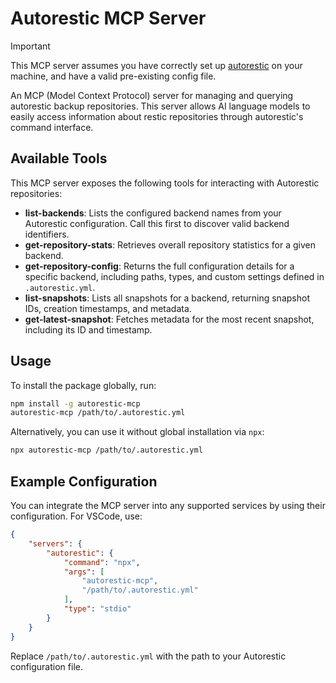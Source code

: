# Autorestic MCP Server

> [!IMPORTANT]
> This MCP server assumes you have correctly set up [autorestic](https://autorestic.vercel.app/) on your machine, and have a valid pre-existing config file.

An MCP (Model Context Protocol) server for managing and querying autorestic backup repositories. This server allows AI language models to easily access information about restic repositories through autorestic's command interface.

## Available Tools

This MCP server exposes the following tools for interacting with Autorestic repositories:

- **list-backends**: Lists the configured backend names from your Autorestic configuration. Call this first to discover valid backend identifiers.
- **get-repository-stats**: Retrieves overall repository statistics for a given backend.
- **get-repository-config**: Returns the full configuration details for a specific backend, including paths, types, and custom settings defined in `.autorestic.yml`.
- **list-snapshots**: Lists all snapshots for a backend, returning snapshot IDs, creation timestamps, and metadata.
- **get-latest-snapshot**: Fetches metadata for the most recent snapshot, including its ID and timestamp.

## Usage

To install the package globally, run:

```bash
npm install -g autorestic-mcp
autorestic-mcp /path/to/.autorestic.yml

```

Alternatively, you can use it without global installation via `npx`:

```bash
npx autorestic-mcp /path/to/.autorestic.yml
```

## Example Configuration

You can integrate the MCP server into any supported services by using their configuration. For VSCode, use:

```json
{
	"servers": {
		"autorestic": {
			"command": "npx",
			"args": [
				"autorestic-mcp",
				"/path/to/.autorestic.yml"
			],
			"type": "stdio"
		}
	}
}
```

Replace `/path/to/.autorestic.yml` with the path to your Autorestic configuration file.
